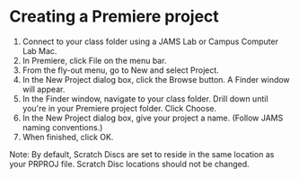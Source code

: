 # Creating a Premiere project

1. Connect to your class folder using a JAMS Lab or Campus Computer Lab Mac.
2. In Premiere, click File on the menu bar.
3. From the fly-out menu, go to New and select Project.
4. In the New Project dialog box, click the Browse button. A Finder window will appear.
5. In the Finder window, navigate to your class folder. Drill down until you're in your Premiere project folder. Click Choose.
6. In the New Project dialog box, give your project a name. \(Follow JAMS naming conventions.\)
7. When finished, click OK.

Note: By default, Scratch Discs are set to reside in the same location as your PRPROJ file. Scratch Disc locations should not be changed. 

